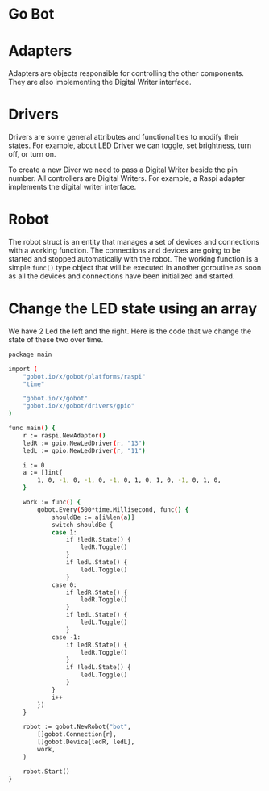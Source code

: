 # Go Bot

# Adapters

Adapters are objects responsible for controlling the other components. They are also implementing the Digital Writer interface.

# Drivers

Drivers are some general attributes and functionalities to modify their states. For example, about LED Driver we can toggle, set brightness, turn off, or turn on.

To create a new Diver we need to pass a Digital Writer beside the pin number. All controllers are Digital Writers. For example, a Raspi adapter implements the digital writer interface.

# Robot

The robot struct is an entity that manages a set of devices and connections with a working function. The connections and devices are going to be started and stopped automatically with the robot. The working function is a simple `func()` type object that will be executed in another goroutine as soon as all the devices and connections have been initialized and started.

# Change the LED state using an array

We have 2 Led the left and the right. Here is the code that we change the state of these two over time.

```bash
package main

import (
	"gobot.io/x/gobot/platforms/raspi"
	"time"

	"gobot.io/x/gobot"
	"gobot.io/x/gobot/drivers/gpio"
)

func main() {
	r := raspi.NewAdaptor()
	ledR := gpio.NewLedDriver(r, "13")
	ledL := gpio.NewLedDriver(r, "11")

	i := 0
	a := []int{
		1, 0, -1, 0, -1, 0, -1, 0, 1, 0, 1, 0, -1, 0, 1, 0,
	}

	work := func() {
		gobot.Every(500*time.Millisecond, func() {
			shouldBe := a[i%len(a)]
			switch shouldBe {
			case 1:
				if !ledR.State() {
					ledR.Toggle()
				}
				if ledL.State() {
					ledL.Toggle()
				}
			case 0:
				if ledR.State() {
					ledR.Toggle()
				}
				if ledL.State() {
					ledL.Toggle()
				}
			case -1:
				if ledR.State() {
					ledR.Toggle()
				}
				if !ledL.State() {
					ledL.Toggle()
				}
			}
			i++
		})
	}

	robot := gobot.NewRobot("bot",
		[]gobot.Connection{r},
		[]gobot.Device{ledR, ledL},
		work,
	)

	robot.Start()
}
```